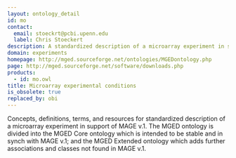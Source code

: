 ```yaml
---
layout: ontology_detail
id: mo
contact:
  email: stoeckrt@pcbi.upenn.edu
  label: Chris Stoeckert
description: A standardized description of a microarray experiment in support of MAGE v.1.
domain: experiments
homepage: http://mged.sourceforge.net/ontologies/MGEDontology.php
page: http://mged.sourceforge.net/software/downloads.php
products:
  - id: mo.owl
title: Microarray experimental conditions
is_obsolete: true
replaced_by: obi
---
```


Concepts, definitions, terms, and resources for standardized description of a microarray experiment in support of MAGE v.1. The MGED ontology is divided into the MGED Core ontology which is intended to be stable and in synch with MAGE v.1; and the MGED Extended ontology which adds further associations and classes not found in MAGE v.1.
